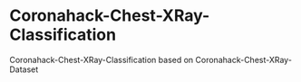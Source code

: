 # Coronahack-Chest-XRay-Classification
Coronahack-Chest-XRay-Classification based on Coronahack-Chest-XRay-Dataset
